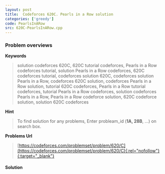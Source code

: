 ```yaml
---
layout: post
title:  Codeforces 620C. Pearls in a Row solution
categories: ['greedy']
code: PearlsInARow
src: 620C-PearlsInARow.cpp
---
```

### **Problem overviews**

**Keywords**
> solution codeforces 620C, 620C tutorial codeforces, Pearls in a Row codeforces tutorial, solution Pearls in a Row codeforces, 620C codeforces tutorial, codeforces solution 620C, codeforces solution Pearls in a Row, codeforces 620C solution, codeforces Pearls in a Row solution, tutorial 620C codeforces, Pearls in a Row tutorial codeforces, tutorial Pearls in a Row codeforces, solution codeforces Pearls in a Row, Pearls in a Row codeforce solution, 620C codeforce solution, solution 620C codeforces

**Hint**
> To find solution for any problems, Enter probleam_id (**1A, 28B**, ...) on search box. 

**Problems Url**
> [https://codeforces.com/problemset/problem/620/C](https://codeforces.com/problemset/problem/620/C){:rel="nofollow"}{:target="_blank"}

#### **Solution**



